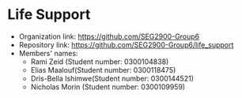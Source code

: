 # Life Support
- Organization link: https://github.com/SEG2900-Group6
- Repository link: https://github.com/SEG2900-Group6/life_support
- Members' names:
	- Rami Zeid (Student number: 0300104838)
	- Elias Maalouf(Student number: 0300118475)
    - Dris-Bella Ishimwe(Student number: 0300144521)
    - Nicholas Morin (Student number: 0300109959)

